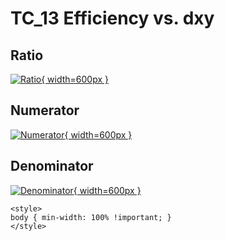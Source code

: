 # TC_13 Efficiency vs. dxy

## Ratio

[![Ratio](../mtv/var/TC_13_eff_stack_dxy.png){ width=600px }](../mtv/var/TC_13_eff_stack_dxy.pdf)

## Numerator

[![Numerator](../mtv/num/TC_13_eff_stack_dxy_num.png){ width=600px }](../mtv/num/TC_13_eff_stack_dxy_num.pdf)

## Denominator

[![Denominator](../mtv/den/TC_13_eff_stack_dxy_den.png){ width=600px }](../mtv/den/TC_13_eff_stack_dxy_den.pdf)


``` {=html}
<style>
body { min-width: 100% !important; }
</style>
```
